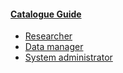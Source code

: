 #### [Catalogue Guide](README.md)

- [Researcher](cat_researcher.md)
- [Data manager](cat_data-manager.md)
- [System administrator](cat_admin.md)
